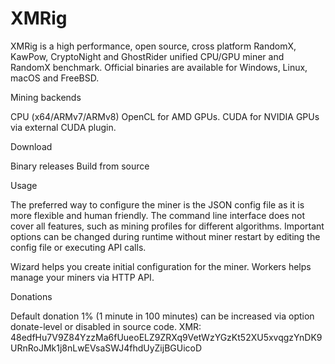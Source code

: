 # XMRig
XMRig is a high performance, open source, cross platform RandomX, KawPow, CryptoNight and GhostRider unified CPU/GPU miner and RandomX benchmark. Official binaries are available for Windows, Linux, macOS and FreeBSD.


Mining backends

CPU (x64/ARMv7/ARMv8)
OpenCL for AMD GPUs.
CUDA for NVIDIA GPUs via external CUDA plugin.

Download

Binary releases
Build from source

Usage

The preferred way to configure the miner is the JSON config file as it is more flexible and human friendly. The command line interface does not cover all features, such as mining profiles for different algorithms. Important options can be changed during runtime without miner restart by editing the config file or executing API calls.

Wizard helps you create initial configuration for the miner.
Workers helps manage your miners via HTTP API.

Donations

Default donation 1% (1 minute in 100 minutes) can be increased via option donate-level or disabled in source code.
XMR: 48edfHu7V9Z84YzzMa6fUueoELZ9ZRXq9VetWzYGzKt52XU5xvqgzYnDK9URnRoJMk1j8nLwEVsaSWJ4fhdUyZijBGUicoD
